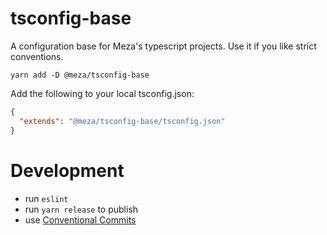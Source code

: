 # tsconfig-base

A configuration base for Meza's typescript projects.
Use it if you like strict conventions.

`yarn add -D @meza/tsconfig-base`

Add the following to your local tsconfig.json:
```json
{
  "extends": "@meza/tsconfig-base/tsconfig.json"
}
```

# Development

- run `eslint`
- run `yarn release` to publish
- use [Conventional Commits](https://www.conventionalcommits.org/)
